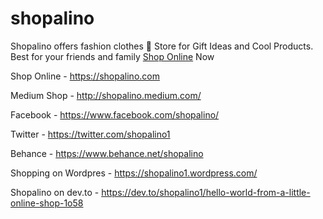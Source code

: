 # shopalino

Shopalino offers fashion clothes 🦄 Store for Gift Ideas and Cool Products. Best for your friends and family <a href="https://shopalino.com">Shop Online</a> Now


Shop Online - https://shopalino.com 

Medium Shop - http://shopalino.medium.com/ 

Facebook - https://www.facebook.com/shopalino/ 

Twitter - https://twitter.com/shopalino1 

Behance - https://www.behance.net/shopalino

Shopping on Wordpres - https://shopalino1.wordpress.com/

Shopalino on dev.to - https://dev.to/shopalino1/hello-world-from-a-little-online-shop-1o58 







